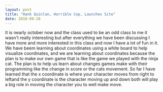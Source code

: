 ```yaml
---
layout: post
title: "Hank Quinlan, Horrible Cop, Launches Site"
date: 2018-09-28
---
```


   It is nearly october now and the class used to be an odd class to me it wasn't really interesting but after everything we have been discussing I have more and more interested in this class and now I have a lot of fun in it. We have beem learning about coordinates using a white board to help visualize coordinates, and we are learning about coordinates because the plan is to make our own game that is like the game we played with the ninja cat. The plan is to help us learn about changes games make with their programming like the change in score or the cats movement. So far I have learned that the x coordinate is where your character moves from right to leftand the y coordinate is the character moving up and down both will play a big role in moving the character you to well make move.
